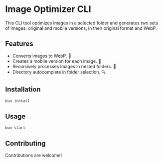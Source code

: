 # Image Optimizer CLI

This CLI tool optimizes images in a selected folder and generates two sets of images: original and mobile versions, in their original format and WebP.

## Features

- Converts images to WebP. 💾
- Creates a mobile version for each image. 📱
- Recursively processes images in nested folders. 🚀
- Directory autocomplete in folder selection. 🔍

## Installation

```sh
bun install
```

## Usage

```sh
bun start
```

## Contributing

Contributions are welcome!
